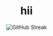 <h1 align="center">hii</h1>
<p align="center">
  <img src="https://streak-stats.demolab.com/?user=ArifRTzy&theme=default&hide_border=true" alt="GitHub Streak"/>
</p>
